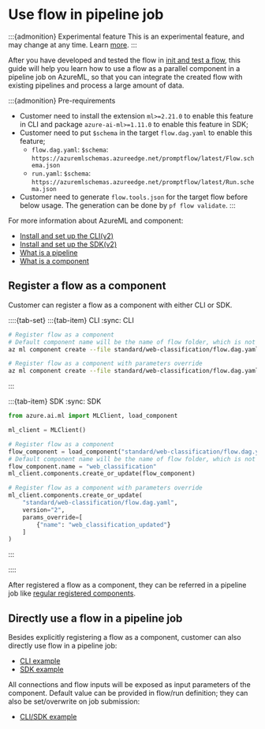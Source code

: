 # Use flow in pipeline job

:::{admonition} Experimental feature
This is an experimental feature, and may change at any time. Learn [more](faq.md#stable-vs-experimental).
:::

After you have developed and tested the flow in [init and test a flow](./init-and-test-a-flow.md), this guide will help you learn how to use a flow as a parallel component in a pipeline job on AzureML, so that you can integrate the created flow with existing pipelines and process a large amount of data.

:::{admonition} Pre-requirements
- Customer need to install the extension `ml>=2.21.0` to enable this feature in CLI and package `azure-ai-ml>=1.11.0` to enable this feature in SDK;
- Customer need to put `$schema` in the target `flow.dag.yaml` to enable this feature;
  - `flow.dag.yaml`: `$schema`: `https://azuremlschemas.azureedge.net/promptflow/latest/Flow.schema.json`
  - `run.yaml`: `$schema`: `https://azuremlschemas.azureedge.net/promptflow/latest/Run.schema.json`
- Customer need to generate `flow.tools.json` for the target flow before below usage. The generation can be done by `pf flow validate`.
:::

For more information about AzureML and component:
- [Install and set up the CLI(v2)](https://learn.microsoft.com/en-us/azure/machine-learning/how-to-configure-cli?view=azureml-api-2&tabs=public)
- [Install and set up the SDK(v2)](https://learn.microsoft.com/en-us/python/api/overview/azure/ai-ml-readme?view=azure-python)
- [What is a pipeline](https://learn.microsoft.com/en-us/azure/machine-learning/concept-ml-pipelines?view=azureml-api-2)
- [What is a component](https://learn.microsoft.com/en-us/azure/machine-learning/concept-component?view=azureml-api-2)

## Register a flow as a component

Customer can register a flow as a component with either CLI or SDK. 

::::{tab-set}
:::{tab-item} CLI
:sync: CLI

```bash
# Register flow as a component
# Default component name will be the name of flow folder, which is not a valid component name, so we override it here; default version will be "1"
az ml component create --file standard/web-classification/flow.dag.yaml --set name=web_classification

# Register flow as a component with parameters override
az ml component create --file standard/web-classification/flow.dag.yaml --version 2 --set name=web_classification_updated
```

:::

:::{tab-item} SDK
:sync: SDK

```python
from azure.ai.ml import MLClient, load_component

ml_client = MLClient()

# Register flow as a component
flow_component = load_component("standard/web-classification/flow.dag.yaml")
# Default component name will be the name of flow folder, which is not a valid component name, so we override it here; default version will be "1"
flow_component.name = "web_classification"
ml_client.components.create_or_update(flow_component)

# Register flow as a component with parameters override
ml_client.components.create_or_update(
    "standard/web-classification/flow.dag.yaml",
    version="2",
    params_override=[
        {"name": "web_classification_updated"}
    ]
)
```

:::

::::

After registered a flow as a component, they can be referred in a pipeline job like [regular registered components](https://github.com/Azure/azureml-examples/tree/main/cli/jobs/pipelines-with-components/basics/1b_e2e_registered_components).

## Directly use a flow in a pipeline job

Besides explicitly registering a flow as a component, customer can also directly use flow in a pipeline job:
- [CLI example](https://github.com/Azure/azureml-examples/tree/main/cli/jobs/pipelines-with-components/pipeline_job_with_flow_as_component)
- [SDK example](https://github.com/Azure/azureml-examples/tree/main/sdk/python/jobs/pipelines/1l_flow_in_pipeline)

All connections and flow inputs will be exposed as input parameters of the component. Default value can be provided in flow/run definition; they can also be set/overwrite on job submission:
- [CLI/SDK example](../../examples/tutorials/flow-in-pipeline/pipeline.ipynb)
